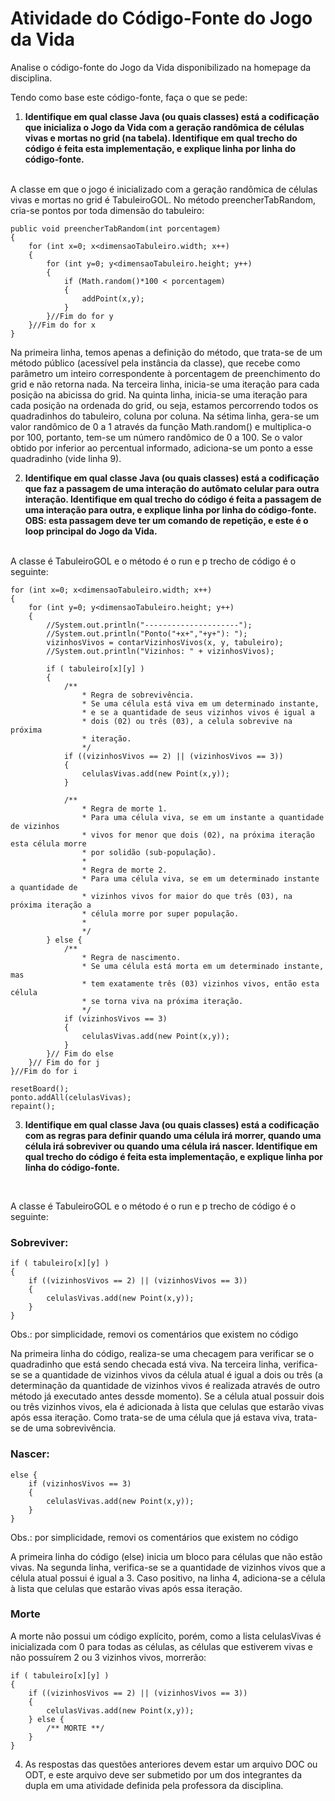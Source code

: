 # Atividade do Código-Fonte do Jogo da Vida


Analise o código-fonte do Jogo da Vida disponibilizado na homepage da disciplina.

Tendo como base este código-fonte, faça o que se pede:

1. **Identifique em qual classe Java (ou quais classes) está a codificação que inicializa o Jogo da Vida com a geração randômica de células vivas e mortas no grid (na tabela).
Identifique em qual trecho do código é feita esta implementação, e explique linha por linha do código-fonte.**

<br>
A classe em que o jogo é inicializado com a geração randômica de células vivas e mortas no grid é TabuleiroGOL. No método preencherTabRandom, cria-se pontos por toda dimensão do tabuleiro:

```
public void preencherTabRandom(int porcentagem) 
{
    for (int x=0; x<dimensaoTabuleiro.width; x++) 
    {
        for (int y=0; y<dimensaoTabuleiro.height; y++) 
        {
            if (Math.random()*100 < porcentagem) 
            {
                addPoint(x,y);
            }
        }//Fim do for y
    }//Fim do for x
}
```

Na primeira linha, temos apenas a definição do método, que trata-se de um método público (acessível pela instância da classe), que recebe como parâmetro um inteiro correspondente à porcentagem de preenchimento do grid e não retorna nada.
Na terceira linha, inicia-se uma iteração para cada posição na abicissa do grid. Na quinta linha, inicia-se uma iteração para cada posição na ordenada do grid, ou seja, estamos percorrendo todos os quadradinhos do tabuleiro, coluna por coluna.
Na sétima linha, gera-se um valor randômico de 0 a 1 através da função Math.random() e multiplica-o por 100, portanto, tem-se um número randômico de 0 a 100. Se o valor obtido por inferior ao percentual informado, adiciona-se um ponto a esse quadradinho (vide linha 9).


2. **Identifique em qual classe Java (ou quais classes) está a codificação que faz a passagem de uma interação do autômato celular para outra interação. Identifique em qual trecho do código é feita a passagem de uma interação para outra, e explique linha por linha do código-fonte. OBS: esta passagem deve ter um comando de repetição, e este é o loop principal do Jogo da Vida.**

<br>
A classe é TabuleiroGOL e o método é o run e p trecho de código é o seguinte:

```
for (int x=0; x<dimensaoTabuleiro.width; x++) 
{
    for (int y=0; y<dimensaoTabuleiro.height; y++) 
    {
        //System.out.println("---------------------");
        //System.out.println("Ponto("+x+","+y+"): ");
        vizinhosVivos = contarVizinhosVivos(x, y, tabuleiro);
        //System.out.println("Vizinhos: " + vizinhosVivos);
                        
        if ( tabuleiro[x][y] ) 
        {
            /**
                * Regra de sobrevivência. 
                * Se uma célula está viva em um determinado instante, 
                * e se a quantidade de seus vizinhos vivos é igual a 
                * dois (02) ou três (03), a celula sobrevive na próxima 
                * iteração.
                */
            if ((vizinhosVivos == 2) || (vizinhosVivos == 3)) 
            {
                celulasVivas.add(new Point(x,y));
            } 
            
            /**
                * Regra de morte 1.
                * Para uma célula viva, se em um instante a quantidade de vizinhos
                * vivos for menor que dois (02), na próxima iteração esta célula morre
                * por solidão (sub-população).
                * 
                * Regra de morte 2.
                * Para uma célula viva, se em um determinado instante a quantidade de
                * vizinhos vivos for maior do que três (03), na próxima iteração a
                * célula morre por super população.
                * 
                */
        } else {
            /**
                * Regra de nascimento. 
                * Se uma célula está morta em um determinado instante, mas
                * tem exatamente três (03) vizinhos vivos, então esta célula
                * se torna viva na próxima iteração.
                */
            if (vizinhosVivos == 3) 
            {
                celulasVivas.add(new Point(x,y));
            }
        }// Fim do else
    }// Fim do for j
}//Fim do for i

resetBoard();
ponto.addAll(celulasVivas);
repaint();	

```

3. **Identifique em qual classe Java (ou quais classes) está a codificação com as regras para definir quando uma célula irá morrer, quando uma célula irá sobreviver ou quando uma célula irá nascer. Identifique em qual trecho do código é feita esta implementação, e explique linha por linha do código-fonte.**
<br>

A classe é TabuleiroGOL e o método é o run e p trecho de código é o seguinte:

### Sobreviver:

```
if ( tabuleiro[x][y] ) 
{
    if ((vizinhosVivos == 2) || (vizinhosVivos == 3)) 
    {
        celulasVivas.add(new Point(x,y));
    } 
}
```
Obs.: por simplicidade, removi os comentários que existem no código

Na primeira linha do código, realiza-se uma checagem para verificar se o quadradinho que está sendo checada está viva. Na terceira linha, verifica-se se a quantidade de vizinhos vivos da célula atual é igual a dois ou três (a determinação da quantidade de vizinhos vivos é realizada através de outro método já executado antes dessde momento).
Se a célula atual possuir dois ou três vizinhos vivos, ela é adicionada à lista que celulas que estarão vivas após essa iteração. Como trata-se de uma célula que já estava viva, trata-se de uma sobrevivência.

### Nascer: 
```
else {
    if (vizinhosVivos == 3) 
    {
        celulasVivas.add(new Point(x,y));
    }
}
```
Obs.: por simplicidade, removi os comentários que existem no código

A primeira linha do código (else) inicia um bloco para células que não estão vivas. Na segunda linha, verifica-se se a quantidade de vizinhos vivos que a célula atual possui é igual a 3. Caso positivo, na linha 4, adiciona-se a célula à lista que celulas que estarão vivas após essa iteração.

### Morte

A morte não possui um código explícito, porém, como a lista celulasVivas é inicializada com 0 para todas as células, as células que estiverem vivas e não possuírem 2 ou 3 vizinhos vivos, morrerão:

```
if ( tabuleiro[x][y] ) 
{
    if ((vizinhosVivos == 2) || (vizinhosVivos == 3)) 
    {
        celulasVivas.add(new Point(x,y));
    } else {
        /** MORTE **/
    }
} 
```

4. As respostas das questões anteriores devem estar um arquivo DOC ou ODT, e este arquivo deve ser submetido por um dos integrantes da dupla em uma atividade definida pela professora da disciplina.

